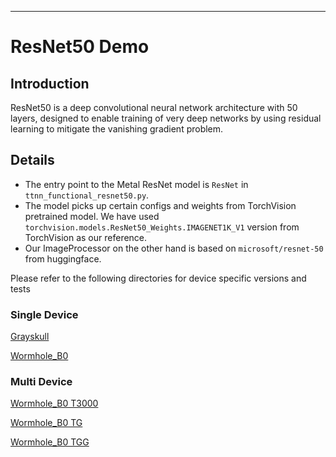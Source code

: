 ---

# ResNet50 Demo

## Introduction
ResNet50 is a deep convolutional neural network architecture with 50 layers, designed to enable training of very deep networks by using residual learning to mitigate the vanishing gradient problem.

## Details

+ The entry point to the Metal ResNet model is `ResNet` in `ttnn_functional_resnet50.py`.
+ The model picks up certain configs and weights from TorchVision pretrained model. We have used `torchvision.models.ResNet50_Weights.IMAGENET1K_V1` version from TorchVision as our reference.
+ Our ImageProcessor on the other hand is based on `microsoft/resnet-50` from huggingface.

Please refer to the following directories for device specific versions and tests

### Single Device
[Grayskull](/models/demos/grayskull/resnet50/)

[Wormhole_B0](/models/demos/wormhole/resnet50/)

### Multi Device
[Wormhole_B0 T3000](/models/demos/t3000/resnet50/)

[Wormhole_B0 TG](/models/demos/tg/resnet50/)

[Wormhole_B0 TGG](/models/demos/tgg/resnet50/)
